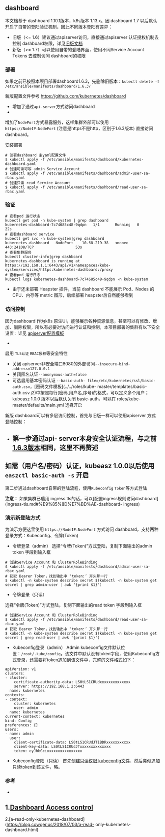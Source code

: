 ## dashboard

本文档基于 dashboard 1.10.1版本，k8s版本 1.13.x。因 dashboard 1.7
以后默认开启了自带的登陆验证机制，因此不同版本登陆有差异：

- 旧版（<= 1.6）建议通过apiserver访问，直接通过apiserver
认证授权机制去控制 dashboard权限，详见[旧版文档](dashboard.1.6.3.md)
- 新版（>=
1.7）可以使用自带的登陆界面，使用不同Service Account Tokens 去控制访问 dashboard的权限

### 部署
如果之前已按照本项目部署dashboard1.6.3，先删除旧版本：`kubectl delete -f
/etc/ansible/manifests/dashboard/1.6.3/`

新版配置文件参考
https://github.com/kubernetes/dashboard

+ 增加了通过`api-server`方式访问dashboard
+
增加了`NodePort`方式暴露服务，这样集群外部可以使用 `https://NodeIP:NodePort`
(注意是https不是http，区别于1.6.3版本) 直接访问 dashboard。

安装部署

```{.python .input}
# 部署dashboard 主yaml配置文件
$ kubectl apply -f /etc/ansible/manifests/dashboard/kubernetes-dashboard.yaml
# 创建可读可写 admin Service Account
$ kubectl apply -f /etc/ansible/manifests/dashboard/admin-user-sa-rbac.yaml
# 创建只读 read Service Account
$ kubectl apply -f /etc/ansible/manifests/dashboard/read-user-sa-rbac.yaml
```

### 验证

```{.python .input}
# 查看pod 运行状态
kubectl get pod -n kube-system | grep dashboard
kubernetes-dashboard-7c74685c48-9qdpn   1/1       Running   0          22s
# 查看dashboard service
kubectl get svc -n kube-system|grep dashboard
kubernetes-dashboard   NodePort    10.68.219.38   <none>        443:24108/TCP                   53s
# 查看集群服务
kubectl cluster-info|grep dashboard
kubernetes-dashboard is running at https://192.168.1.1:6443/api/v1/namespaces/kube-system/services/https:kubernetes-dashboard:/proxy
# 查看pod 运行日志
kubectl logs kubernetes-dashboard-7c74685c48-9qdpn -n kube-system
```

+ 由于还未部署 Heapster 插件，当前 dashboard 不能展示 Pod、Nodes 的 CPU、内存等 metric 图形，后续部署
heapster后自然能够看到

### 访问控制

因为dashboard 作为k8s
原生UI，能够展示各种资源信息，甚至可以有修改、增加、删除权限，所以有必要对访问进行认证和控制，本项目部署的集群有以下安全设置：详见
[apiserver配置模板](../../roles/kube-master/templates/kube-apiserver.service.j2)

+
启用 `TLS认证` `RBAC授权`等安全特性
+ 关闭 apiserver非安全端口8080的外部访问`--insecure-bind-
address=127.0.0.1`
+ 关闭匿名认证`--anonymous-auth=false`
+ 可选启用基本密码认证 `--basic-auth-
file=/etc/kubernetes/ssl/basic-auth.csv`，[密码文件模板](../../roles/kube-
master/templates/basic-auth.csv.j2)中按照每行(密码,用户名,序号)的格式，可以定义多个用户；kubeasz 1.0.0
版本以后默认关闭 basic-auth，可以在 roles/kube-master/defaults/main.yml 选择开启

新版
dashboard可以有多层访问控制，首先与旧版一样可以使用apiserver 方式登陆控制：

- 第一步通过api-
server本身安全认证流程，与之前[1.6.3版本](dashboard.1.6.3.md)相同，这里不再赘述
  -
如需（用户名/密码）认证，kubeasz 1.0.0以后使用 `easzctl basic-auth -s` 开启
-
第二步通过dashboard自带的登陆流程，使用`Kubeconfig` `Token`等方式登陆

**注意：** 如果集群已启用 ingress
tls的话，可以[配置ingress规则访问dashboard](ingress-tls.md#%E9%85%8D%E7%BD%AE-dashboard-
ingress)

### 演示新登陆方式

为演示方便这里使用 `https://NodeIP:NodePort` 方式访问
dashboard，支持两种登录方式：Kubeconfig、令牌(Token)

- 令牌登录（admin）
选择“令牌(Token)”方式登陆，复制下面输出的admin token 字段到输入框

```{.python .input}
# 创建Service Account 和 ClusterRoleBinding
$ kubectl apply -f /etc/ansible/manifests/dashboard/admin-user-sa-rbac.yaml
# 获取 Bearer Token，找到输出中 ‘token:’ 开头那一行
$ kubectl -n kube-system describe secret $(kubectl -n kube-system get secret | grep admin-user | awk '{print $1}')
```

- 令牌登录（只读）

选择“令牌(Token)”方式登陆，复制下面输出的read token 字段到输入框

```{.python .input}
# 创建Service Account 和 ClusterRoleBinding
$ kubectl apply -f /etc/ansible/manifests/dashboard/read-user-sa-rbac.yaml
# 获取 Bearer Token，找到输出中 ‘token:’ 开头那一行
$ kubectl -n kube-system describe secret $(kubectl -n kube-system get secret | grep read-user | awk '{print $1}')
```

- Kubeconfig登录（admin）
Admin
kubeconfig文件默认位置：`/root/.kube/config`，该文件中默认没有token字段，使用Kubeconfig方式登录，还需要将token追加到该文件中，完整的文件格式如下：

```{.python .input}
apiVersion: v1
clusters:
- cluster:
    certificate-authority-data: LS0tLS1CRUdxxxxxxxxxxxxxx
    server: https://192.168.1.2:6443
  name: kubernetes
contexts:
- context:
    cluster: kubernetes
    user: admin
  name: kubernetes
current-context: kubernetes
kind: Config
preferences: {}
users:
- name: admin
  user:
    client-certificate-data: LS0tLS1CRUdJTiBDRxxxxxxxxxxx
    client-key-data: LS0tLS1CRUdJTxxxxxxxxxxxxxx
    token: eyJhbGcixxxxxxxxxxxxxxxx
```

- Kubeconfig登陆（只读）
首先[创建只读权限
kubeconfig文件](../op/readonly_kubectl.md)，然后类似追加只读token到该文件，略。

### 参考

-
1.[Dashboard Access
control](https://github.com/kubernetes/dashboard/wiki/Access-control)
-
2.[a-read-only-kubernetes-dashboard](https://blog.cowger.us/2018/07/03/a-read-
only-kubernetes-dashboard.html)
